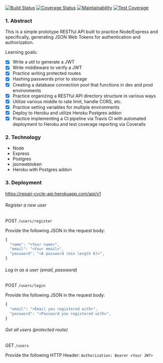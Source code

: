 [![Build Status](https://travis-ci.org/cjrpostma/repair-cycle-api.svg?branch=master)](https://travis-ci.org/cjrpostma/repair-cycle-api)
[![Coverage Status](https://coveralls.io/repos/github/cjrpostma/repair-cycle-api/badge.svg?branch=chore/ci)](https://coveralls.io/github/cjrpostma/repair-cycle-api?branch=chore/ci)
[![Maintainability](https://api.codeclimate.com/v1/badges/5e1f96c03eaae74d97ed/maintainability)](https://codeclimate.com/github/cjrpostma/repair-cycle-api/maintainability)
[![Test Coverage](https://api.codeclimate.com/v1/badges/5e1f96c03eaae74d97ed/test_coverage)](https://codeclimate.com/github/cjrpostma/repair-cycle-api/test_coverage)

### 1. Abstract

This is a simple prototype RESTful API built to practice Node/Express and specifically, generating JSON Web Tokens for authentication and authorization.

Learning goals:

- [x] Write a util to generate a JWT
- [x] Write middleware to verify a JWT
- [x] Practice writing protected routes
- [x] Hashing passwords prior to storage
- [x] Creating a database connection pool that functions in dev and prod environments
- [x] Practice organizing a RESTful API directory structure in various ways
- [x] Utilize various middle to rate limit, handle CORS, etc.
- [x] Practice setting variables for multiple environments
- [x] Deploy to Heroku and utilize Heroku Postgres addon
- [x] Practice implementing a CI pipeline via Travis CI with automated deployment to Heroku and test coverage reporting via Coveralls

### 2. Technology

- Node
- Express
- Postgres
- jsonwebtoken
- Heroku with Postgres addon

### 3. Deployment

https://repair-cycle-api.herokuapp.com/api/v1

###### Register a new user
POST `/users/register`

Provide the following JSON in the request body:
```javascript
{
  "name": "<Your name>",
  "email": "<Your email>",
  "password": "<A password (min length 6)>",
}
```

###### Log in as a user (email, password)
POST `/users/login`

Provide the following JSON in the request body:
```javascript
{
  "email": "<Email you registered with>",
  "password": "<Password you registered with>",
}
```

###### Get all users (protected route)
GET `/users`

Provide the following HTTP Header:
`Authorization: Bearer <Your JWT>`



